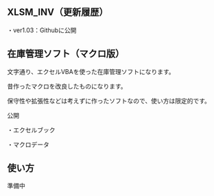 ## XLSM_INV（更新履歴）

・ver1.03：Githubに公開

## 在庫管理ソフト（マクロ版）

文字通り、エクセルVBAを使った在庫管理ソフトになります。

昔作ったマクロを改良したものになります。

保守性や拡張性などは考えずに作ったソフトなので、使い方は限定的です。

公開

・エクセルブック

・マクロデータ

## 使い方

準備中
